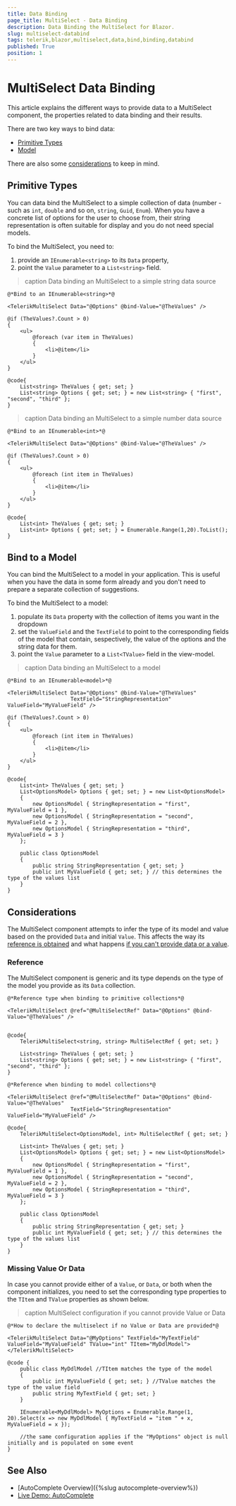 ```yaml
---
title: Data Binding
page_title: MultiSelect - Data Binding
description: Data Binding the MultiSelect for Blazor.
slug: multiselect-databind
tags: telerik,blazor,multiselect,data,bind,binding,databind
published: True
position: 1
---
```


# MultiSelect Data Binding

This article explains the different ways to provide data to a MultiSelect component, the properties related to data binding and their results.

There are two key ways to bind data:

* [Primitive Types](#primitive-types)
* [Model](#bind-to-a-model)

There are also some [considerations](#considerations) to keep in mind.

## Primitive Types

You can data bind the MultiSelect to a simple collection of data (number - such as `int`, `double` and so on, `string`, `Guid`, `Enum`). When you have a concrete list of options for the user to choose from, their string representation is often suitable for display and you do not need special models.

To bind the MultiSelect, you need to:

1. provide an `IEnumerable<string>` to its `Data` property,
1. point the `Value` parameter to a `List<string>` field.

>caption Data binding an MultiSelect to a simple string data source

````CSHTML
@*Bind to an IEnumerable<string>*@

<TelerikMultiSelect Data="@Options" @bind-Value="@TheValues" />

@if (TheValues?.Count > 0)
{
    <ul>
        @foreach (var item in TheValues)
        {
            <li>@item</li>
        }
    </ul>
}

@code{
    List<string> TheValues { get; set; }
    List<string> Options { get; set; } = new List<string> { "first", "second", "third" };
}
````


>caption Data binding an MultiSelect to a simple number data source

````CSHTML
@*Bind to an IEnumerable<int>*@

<TelerikMultiSelect Data="@Options" @bind-Value="@TheValues" />

@if (TheValues?.Count > 0)
{
    <ul>
        @foreach (int item in TheValues)
        {
            <li>@item</li>
        }
    </ul>
}

@code{
    List<int> TheValues { get; set; }
    List<int> Options { get; set; } = Enumerable.Range(1,20).ToList();
}
````



## Bind to a Model

You can bind the MultiSelect to a model in your application. This is useful when you have the data in some form already and you don't need to prepare a separate collection of suggestions.

To bind the MultiSelect to a model:

1. populate its `Data` property with the collection of items you want in the dropdown
1. set the `ValueField` and the `TextField` to point to the corresponding fields of the model that contain, sespectively, the value of the options and the string data for them.
1. point the `Value` parameter to a `List<TValue>` field in the view-model.

>caption Data binding an MultiSelect to a model

````CSHTML
@*Bind to an IEnumerable<model>*@

<TelerikMultiSelect Data="@Options" @bind-Value="@TheValues"
                    TextField="StringRepresentation" ValueField="MyValueField" />

@if (TheValues?.Count > 0)
{
    <ul>
        @foreach (int item in TheValues)
        {
            <li>@item</li>
        }
    </ul>
}

@code{
    List<int> TheValues { get; set; }
    List<OptionsModel> Options { get; set; } = new List<OptionsModel>
    {
        new OptionsModel { StringRepresentation = "first",  MyValueField = 1 },
        new OptionsModel { StringRepresentation = "second", MyValueField = 2 },
        new OptionsModel { StringRepresentation = "third",  MyValueField = 3 }
    };

    public class OptionsModel
    {
        public string StringRepresentation { get; set; }
        public int MyValueField { get; set; } // this determines the type of the values list
    }
}
````

## Considerations

The MultiSelect component attempts to infer the type of its model and value based on the provided `Data` and initial `Value`. This affects the way its [reference is obtained](#reference) and what happens [if you can't provide data or a value](#missing-value-or-data).

### Reference

The MultiSelect component is generic and its type depends on the type of the model you provide as its `Data` collection.

````Primitive
@*Reference type when binding to primitive collections*@

<TelerikMultiSelect @ref="@MultiSelectRef" Data="@Options" @bind-Value="@TheValues" />


@code{
    TelerikMultiSelect<string, string> MultiSelectRef { get; set; }

    List<string> TheValues { get; set; }
    List<string> Options { get; set; } = new List<string> { "first", "second", "third" };
}
````
````Model
@*Reference when binding to model collections*@

<TelerikMultiSelect @ref="@MultiSelectRef" Data="@Options" @bind-Value="@TheValues"
                    TextField="StringRepresentation" ValueField="MyValueField" />

@code{
    TelerikMultiSelect<OptionsModel, int> MultiSelectRef { get; set; }

    List<int> TheValues { get; set; }
    List<OptionsModel> Options { get; set; } = new List<OptionsModel>
    {
        new OptionsModel { StringRepresentation = "first",  MyValueField = 1 },
        new OptionsModel { StringRepresentation = "second", MyValueField = 2 },
        new OptionsModel { StringRepresentation = "third",  MyValueField = 3 }
    };

    public class OptionsModel
    {
        public string StringRepresentation { get; set; }
        public int MyValueField { get; set; } // this determines the type of the values list
    }
}
````

### Missing Value Or Data

In case you cannot provide either of a `Value`, or `Data`, or both when the component initializes, you need to set the corresponding type properties to the `TItem` and `TValue` properties as shown below.

>caption MultiSelect configuration if you cannot provide Value or Data

````CSHTML
@*How to declare the multiselect if no Value or Data are provided*@

<TelerikMultiSelect Data="@MyOptions" TextField="MyTextField" ValueField="MyValueField" TValue="int" TItem="MyDdlModel">
</TelerikMultiSelect>

@code {
    public class MyDdlModel //TItem matches the type of the model
    {
        public int MyValueField { get; set; } //TValue matches the type of the value field
        public string MyTextField { get; set; }
    }

    IEnumerable<MyDdlModel> MyOptions = Enumerable.Range(1, 20).Select(x => new MyDdlModel { MyTextField = "item " + x, MyValueField = x });

    //the same configuration applies if the "MyOptions" object is null initially and is populated on some event
}
````


## See Also

  * [AutoComplete Overview]({%slug autocomplete-overview%})
  * [Live Demo: AutoComplete](https://demos.telerik.com/blazor-ui/autocomplete/overview)
